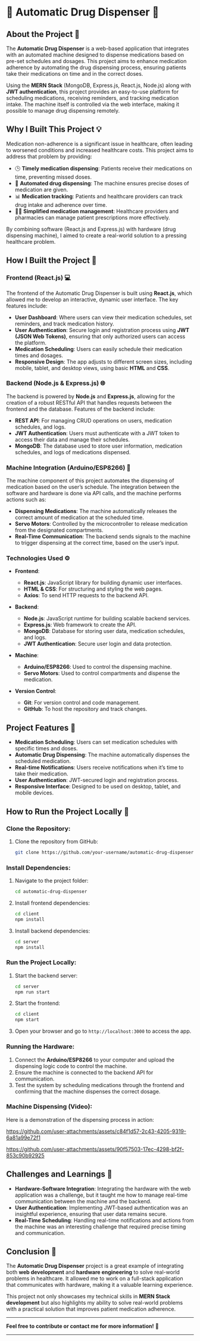 


# 💊 **Automatic Drug Dispenser** 🤖

## **About the Project** 📖

The **Automatic Drug Dispenser** is a web-based application that integrates with an automated machine designed to dispense medications based on pre-set schedules and dosages. This project aims to enhance medication adherence by automating the drug dispensing process, ensuring patients take their medications on time and in the correct doses.

Using the **MERN Stack** (MongoDB, Express.js, React.js, Node.js) along with **JWT authentication**, this project provides an easy-to-use platform for scheduling medications, receiving reminders, and tracking medication intake. The machine itself is controlled via the web interface, making it possible to manage drug dispensing remotely.

## **Why I Built This Project** 💡

Medication non-adherence is a significant issue in healthcare, often leading to worsened conditions and increased healthcare costs. This project aims to address that problem by providing:
- 🕒 **Timely medication dispensing**: Patients receive their medications on time, preventing missed doses.
- 💊 **Automated drug dispensing**: The machine ensures precise doses of medication are given.
- 📊 **Medication tracking**: Patients and healthcare providers can track drug intake and adherence over time.
- 🧑‍⚕️ **Simplified medication management**: Healthcare providers and pharmacies can manage patient prescriptions more effectively.

By combining software (React.js and Express.js) with hardware (drug dispensing machine), I aimed to create a real-world solution to a pressing healthcare problem.

## **How I Built the Project** 🔧

### **Frontend (React.js)** 💻
The frontend of the Automatic Drug Dispenser is built using **React.js**, which allowed me to develop an interactive, dynamic user interface. The key features include:
- **User Dashboard**: Where users can view their medication schedules, set reminders, and track medication history.
- **User Authentication**: Secure login and registration process using **JWT (JSON Web Tokens)**, ensuring that only authorized users can access the platform.
- **Medication Scheduling**: Users can easily schedule their medication times and dosages.
- **Responsive Design**: The app adjusts to different screen sizes, including mobile, tablet, and desktop views, using basic **HTML** and **CSS**.

### **Backend (Node.js & Express.js)** 🌐
The backend is powered by **Node.js** and **Express.js**, allowing for the creation of a robust RESTful API that handles requests between the frontend and the database. Features of the backend include:
- **REST API**: For managing CRUD operations on users, medication schedules, and logs.
- **JWT Authentication**: Users must authenticate with a JWT token to access their data and manage their schedules.
- **MongoDB**: The database used to store user information, medication schedules, and logs of medications dispensed.

### **Machine Integration (Arduino/ESP8266)** 🤖
The machine component of this project automates the dispensing of medication based on the user’s schedule. The integration between the software and hardware is done via API calls, and the machine performs actions such as:
- **Dispensing Medications**: The machine automatically releases the correct amount of medication at the scheduled time.
- **Servo Motors**: Controlled by the microcontroller to release medication from the designated compartments.
- **Real-Time Communication**: The backend sends signals to the machine to trigger dispensing at the correct time, based on the user’s input.

### **Technologies Used** ⚙️

- **Frontend**:
  - **React.js**: JavaScript library for building dynamic user interfaces.
  - **HTML & CSS**: For structuring and styling the web pages.
  - **Axios**: To send HTTP requests to the backend API.

- **Backend**:
  - **Node.js**: JavaScript runtime for building scalable backend services.
  - **Express.js**: Web framework to create the API.
  - **MongoDB**: Database for storing user data, medication schedules, and logs.
  - **JWT Authentication**: Secure user login and data protection.

- **Machine**:
  - **Arduino/ESP8266**: Used to control the dispensing machine.
  - **Servo Motors**: Used to control compartments and dispense the medication.

- **Version Control**:
  - **Git**: For version control and code management.
  - **GitHub**: To host the repository and track changes.

## **Project Features** 🔑

- **Medication Scheduling**: Users can set medication schedules with specific times and doses.
- **Automatic Drug Dispensing**: The machine automatically dispenses the scheduled medication.
- **Real-time Notifications**: Users receive notifications when it’s time to take their medication.
- **User Authentication**: JWT-secured login and registration process.
- **Responsive Interface**: Designed to be used on desktop, tablet, and mobile devices.

## **How to Run the Project Locally** 🔧

### **Clone the Repository**:

1. Clone the repository from GitHub:
   ```bash
   git clone https://github.com/your-username/automatic-drug-dispenser.git
   ```

### **Install Dependencies**:

1. Navigate to the project folder:
   ```bash
   cd automatic-drug-dispenser
   ```

2. Install frontend dependencies:
   ```bash
   cd client
   npm install
   ```

3. Install backend dependencies:
   ```bash
   cd server
   npm install
   ```

### **Run the Project Locally**:

1. Start the backend server:
   ```bash
   cd server
   npm run start
   ```

2. Start the frontend:
   ```bash
   cd client
   npm start
   ```

3. Open your browser and go to `http://localhost:3000` to access the app.

### **Running the Hardware**:

1. Connect the **Arduino/ESP8266** to your computer and upload the dispensing logic code to control the machine.
2. Ensure the machine is connected to the backend API for communication.
3. Test the system by scheduling medications through the frontend and confirming that the machine dispenses the correct dosage.

### **Machine Dispensing (Video)**:

Here is a demonstration of the dispensing process in action:


  https://github.com/user-attachments/assets/c84f1d57-2c43-4205-9319-6a81a99e72f1





https://github.com/user-attachments/assets/90f57503-17ec-4298-bf2f-853c90b92925



## **Challenges and Learnings** 🧠

- **Hardware-Software Integration**: Integrating the hardware with the web application was a challenge, but it taught me how to manage real-time communication between the machine and the backend.
- **User Authentication**: Implementing JWT-based authentication was an insightful experience, ensuring that user data remains secure.
- **Real-Time Scheduling**: Handling real-time notifications and actions from the machine was an interesting challenge that required precise timing and communication.

## **Conclusion** 🏁

The **Automatic Drug Dispenser** project is a great example of integrating both **web development** and **hardware engineering** to solve real-world problems in healthcare. It allowed me to work on a full-stack application that communicates with hardware, making it a valuable learning experience. 

This project not only showcases my technical skills in **MERN Stack development** but also highlights my ability to solve real-world problems with a practical solution that improves patient medication adherence.

---

**Feel free to contribute or contact me for more information!** 🌟

---



